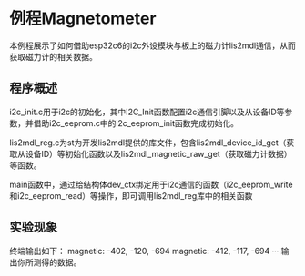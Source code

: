 # 例程Magnetometer

本例程展示了如何借助esp32c6的i2c外设模块与板上的磁力计lis2mdl通信，从而获取磁力计的相关数据。

## 程序概述
i2c_init.c用于i2c的初始化，其中I2C_Init函数配置i2c通信引脚以及从设备ID等参数，并借助i2c_eeprom.c中的i2c_eeprom_init函数完成初始化。

lis2mdl_reg.c为st为开发lis2mdl提供的库文件，包含lis2mdl_device_id_get（获取从设备ID）等初始化函数以及lis2mdl_magnetic_raw_get（获取磁力计数据）等函数。

main函数中，通过给结构体dev_ctx绑定用于i2c通信的函数（i2c_eeprom_write和i2c_eeprom_read）等操作，即可调用lis2mdl_reg库中的相关函数

## 实验现象
终端输出如下：
magnetic: -402, -120, -694
magnetic: -412, -117, -694
···
输出你所测得的数据。